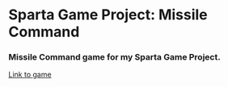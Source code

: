 # Sparta Game Project: Missile Command 
### Missile Command game for my Sparta Game Project.

[Link to game](https://wmichael.github.io/missile-command-sparta-game/)
